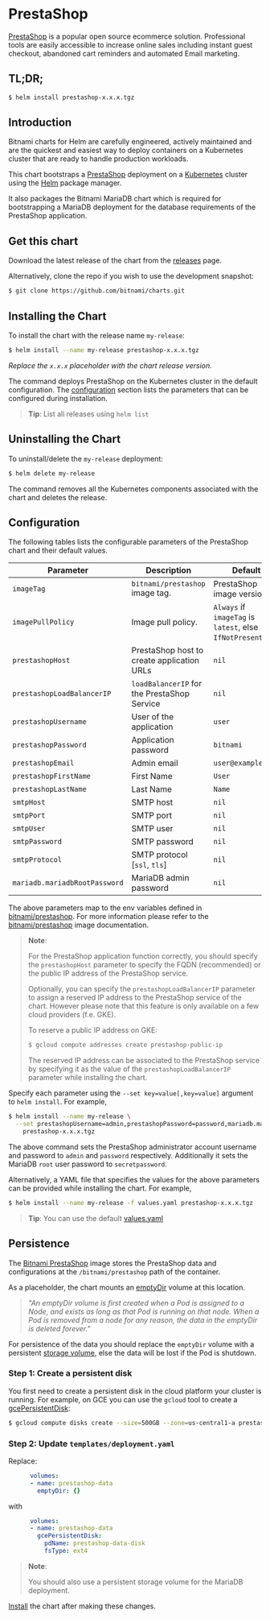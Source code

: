 # PrestaShop

[PrestaShop](https://prestashop.com/) is a popular open source ecommerce solution. Professional tools are easily accessible to increase online sales including instant guest checkout, abandoned cart reminders and automated Email marketing.

## TL;DR;

```bash
$ helm install prestashop-x.x.x.tgz
```

## Introduction

Bitnami charts for Helm are carefully engineered, actively maintained and are the quickest and easiest way to deploy containers on a Kubernetes cluster that are ready to handle production workloads.

This chart bootstraps a [PrestaShop](https://github.com/bitnami/bitnami-docker-prestashop) deployment on a [Kubernetes](http://kubernetes.io) cluster using the [Helm](https://helm.sh) package manager.

It also packages the Bitnami MariaDB chart which is required for bootstrapping a MariaDB deployment for the database requirements of the PrestaShop application.

## Get this chart

Download the latest release of the chart from the [releases](../../../releases) page.

Alternatively, clone the repo if you wish to use the development snapshot:

```bash
$ git clone https://github.com/bitnami/charts.git
```

## Installing the Chart

To install the chart with the release name `my-release`:

```bash
$ helm install --name my-release prestashop-x.x.x.tgz
```

*Replace the `x.x.x` placeholder with the chart release version.*

The command deploys PrestaShop on the Kubernetes cluster in the default configuration. The [configuration](#configuration) section lists the parameters that can be configured during installation.

> **Tip**: List all releases using `helm list`

## Uninstalling the Chart

To uninstall/delete the `my-release` deployment:

```bash
$ helm delete my-release
```

The command removes all the Kubernetes components associated with the chart and deletes the release.

## Configuration

The following tables lists the configurable parameters of the PrestaShop chart and their default values.

|           Parameter           |                 Description                 |                         Default                          |
|-------------------------------|---------------------------------------------|----------------------------------------------------------|
| `imageTag`                    | `bitnami/prestashop` image tag.             | PrestaShop image version                                 |
| `imagePullPolicy`             | Image pull policy.                          | `Always` if `imageTag` is `latest`, else `IfNotPresent`. |
| `prestashopHost`              | PrestaShop host to create application URLs  | `nil`                                                    |
| `prestashopLoadBalancerIP`    | `loadBalancerIP` for the PrestaShop Service | `nil`                                                    |
| `prestashopUsername`          | User of the application                     | `user`                                                   |
| `prestashopPassword`          | Application password                        | `bitnami`                                                |
| `prestashopEmail`             | Admin email                                 | `user@example.com`                                       |
| `prestashopFirstName`         | First Name                                  | `User`                                                   |
| `prestashopLastName`          | Last Name                                   | `Name`                                                   |
| `smtpHost`                    | SMTP host                                   | `nil`                                                    |
| `smtpPort`                    | SMTP port                                   | `nil`                                                    |
| `smtpUser`                    | SMTP user                                   | `nil`                                                    |
| `smtpPassword`                | SMTP password                               | `nil`                                                    |
| `smtpProtocol`                | SMTP protocol [`ssl`, `tls`]                | `nil`                                                    |
| `mariadb.mariadbRootPassword` | MariaDB admin password                      | `nil`                                                    |

The above parameters map to the env variables defined in [bitnami/prestashop](http://github.com/bitnami/bitnami-docker-prestashop). For more information please refer to the [bitnami/prestashop](http://github.com/bitnami/bitnami-docker-prestashop) image documentation.

> **Note**:
>
> For the PrestaShop application function correctly, you should specify the `prestashopHost` parameter to specify the FQDN (recommended) or the public IP address of the PrestaShop service.
>
> Optionally, you can specify the `prestashopLoadBalancerIP` parameter to assign a reserved IP address to the PrestaShop service of the chart. However please note that this feature is only available on a few cloud providers (f.e. GKE).
>
> To reserve a public IP address on GKE:
>
> ```bash
> $ gcloud compute addresses create prestashop-public-ip
> ```
>
> The reserved IP address can be associated to the PrestaShop service by specifying it as the value of the `prestashopLoadBalancerIP` parameter while installing the chart.

Specify each parameter using the `--set key=value[,key=value]` argument to `helm install`. For example,

```bash
$ helm install --name my-release \
  --set prestashopUsername=admin,prestashopPassword=password,mariadb.mariadbRootPassword=secretpassword \
    prestashop-x.x.x.tgz
```

The above command sets the PrestaShop administrator account username and password to `admin` and `password` respectively. Additionally it sets the MariaDB `root` user password to `secretpassword`.

Alternatively, a YAML file that specifies the values for the above parameters can be provided while installing the chart. For example,

```bash
$ helm install --name my-release -f values.yaml prestashop-x.x.x.tgz
```

> **Tip**: You can use the default [values.yaml](values.yaml)

## Persistence

The [Bitnami PrestaShop](https://github.com/bitnami/bitnami-docker-prestashop) image stores the PrestaShop data and configurations at the `/bitnami/prestashop` path of the container.

As a placeholder, the chart mounts an [emptyDir](http://kubernetes.io/docs/user-guide/volumes/#emptydir) volume at this location.

> *"An emptyDir volume is first created when a Pod is assigned to a Node, and exists as long as that Pod is running on that node. When a Pod is removed from a node for any reason, the data in the emptyDir is deleted forever."*

For persistence of the data you should replace the `emptyDir` volume with a persistent [storage volume](http://kubernetes.io/docs/user-guide/volumes/), else the data will be lost if the Pod is shutdown.

### Step 1: Create a persistent disk

You first need to create a persistent disk in the cloud platform your cluster is running. For example, on GCE you can use the `gcloud` tool to create a [gcePersistentDisk](http://kubernetes.io/docs/user-guide/volumes/#gcepersistentdisk):

```bash
$ gcloud compute disks create --size=500GB --zone=us-central1-a prestashop-data-disk
```

### Step 2: Update `templates/deployment.yaml`

Replace:

```yaml
      volumes:
      - name: prestashop-data
        emptyDir: {}
```

with

```yaml
      volumes:
      - name: prestashop-data
        gcePersistentDisk:
          pdName: prestashop-data-disk
          fsType: ext4
```

> **Note**:
>
> You should also use a persistent storage volume for the MariaDB deployment.

[Install](#installing-the-chart) the chart after making these changes.
